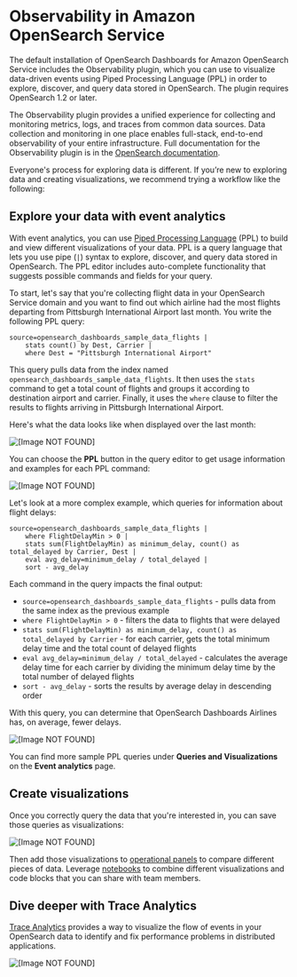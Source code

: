 # Observability in Amazon OpenSearch Service<a name="observability"></a>

The default installation of OpenSearch Dashboards for Amazon OpenSearch Service includes the Observability plugin, which you can use to visualize data\-driven events using Piped Processing Language \(PPL\) in order to explore, discover, and query data stored in OpenSearch\. The plugin requires OpenSearch 1\.2 or later\.

The Observability plugin provides a unified experience for collecting and monitoring metrics, logs, and traces from common data sources\. Data collection and monitoring in one place enables full\-stack, end\-to\-end observability of your entire infrastructure\. Full documentation for the Observability plugin is in the [OpenSearch documentation](https://opensearch.org/docs/latest/observability-plugin/index/)\.

Everyone's process for exploring data is different\. If you’re new to exploring data and creating visualizations, we recommend trying a workflow like the following:

## Explore your data with event analytics<a name="o11y-ea"></a>

  With event analytics, you can use [Piped Processing Language](https://opensearch.org/docs/latest/observability-plugin/ppl/index) \(PPL\) to build and view different visualizations of your data\. PPL is a query language that lets you use pipe \(`|`\) syntax to explore, discover, and query data stored in OpenSearch\. The PPL editor includes auto\-complete functionality that suggests possible commands and fields for your query\.  

To start, let's say that you're collecting flight data in your OpenSearch Service domain and you want to find out which airline had the most flights departing from Pittsburgh International Airport last month\. You write the following PPL query:

```
source=opensearch_dashboards_sample_data_flights |
    stats count() by Dest, Carrier |
    where Dest = "Pittsburgh International Airport"
```

This query pulls data from the index named `opensearch_dashboards_sample_data_flights`\. It then uses the `stats` command to get a total count of flights and groups it according to destination airport and carrier\. Finally, it uses the `where` clause to filter the results to flights arriving in Pittsburgh International Airport\.

Here's what the data looks like when displayed over the last month:

![\[Image NOT FOUND\]](http://docs.aws.amazon.com/opensearch-service/latest/developerguide/images/o11yflights-pittsburgh.png)

You can choose the **PPL** button in the query editor to get usage information and examples for each PPL command:

![\[Image NOT FOUND\]](http://docs.aws.amazon.com/opensearch-service/latest/developerguide/images/ppl-ref.png)

Let's look at a more complex example, which queries for information about flight delays:

```
source=opensearch_dashboards_sample_data_flights |
    where FlightDelayMin > 0 |
    stats sum(FlightDelayMin) as minimum_delay, count() as total_delayed by Carrier, Dest |
    eval avg_delay=minimum_delay / total_delayed | 
    sort - avg_delay
```

Each command in the query impacts the final output:
+ `source=opensearch_dashboards_sample_data_flights` \- pulls data from the same index as the previous example
+ `where FlightDelayMin > 0` \- filters the data to flights that were delayed
+ `stats sum(FlightDelayMin) as minimum_delay, count() as total_delayed by Carrier` \- for each carrier, gets the total minimum delay time and the total count of delayed flights
+ `eval avg_delay=minimum_delay / total_delayed` \- calculates the average delay time for each carrier by dividing the minimum delay time by the total number of delayed flights
+ `sort - avg_delay` \- sorts the results by average delay in descending order

With this query, you can determine that OpenSearch Dashboards Airlines has, on average, fewer delays\.

![\[Image NOT FOUND\]](http://docs.aws.amazon.com/opensearch-service/latest/developerguide/images/o11y-delays.png)

You can find more sample PPL queries under **Queries and Visualizations** on the **Event analytics** page\.

## Create visualizations<a name="o11y-viz"></a>

Once you correctly query the data that you're interested in, you can save those queries as visualizations:

![\[Image NOT FOUND\]](http://docs.aws.amazon.com/opensearch-service/latest/developerguide/images/flights-viz.png)

Then add those visualizations to [operational panels](https://opensearch.org/docs/latest/observability-plugin/operational-panels) to compare different pieces of data\. Leverage [notebooks](https://opensearch.org/docs/latest/observability-plugin/notebooks) to combine different visualizations and code blocks that you can share with team members\.

## Dive deeper with Trace Analytics<a name="o11y-trace"></a>

[Trace Analytics](trace-analytics.md) provides a way to visualize the flow of events in your OpenSearch data to identify and fix performance problems in distributed applications\.

![\[Image NOT FOUND\]](http://docs.aws.amazon.com/opensearch-service/latest/developerguide/images/ta-dashboards-trace.png)